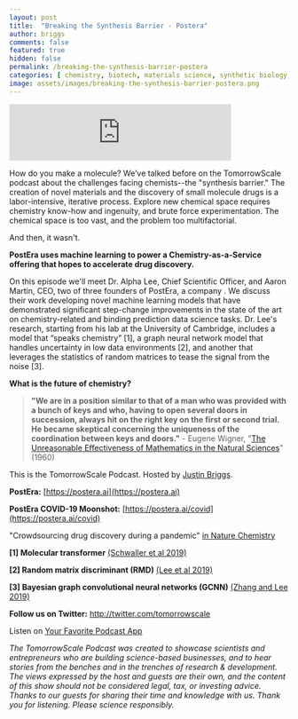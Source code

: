 ```yaml
---
layout: post
title:  "Breaking the Synthesis Barrier - Postera"
author: briggs
comments: false
featured: true
hidden: false
permalink: /breaking-the-synthesis-barrier-postera
categories: [ chemistry, biotech, materials science, synthetic biology, data science, mathematics, machine learning, ai, startup ]
image: assets/images/breaking-the-synthesis-barrier-postera.png
---
```


<iframe src="https://anchor.fm/tomorrowscale/embed/episodes/Breaking-the-Synthesis-Barrier---PostEra-eklh4i" height="102px" width="400px" frameborder="0" scrolling="no"></iframe>

How do you make a molecule? We’ve talked before on the TomorrowScale podcast about the challenges facing chemists--the "synthesis barrier." The creation of novel materials and the discovery of small molecule drugs is a labor-intensive, iterative process. Explore new chemical space requires chemistry know-how and ingenuity, and brute force experimentation. The chemical space is too vast, and the problem too multifactorial. 

And then, it wasn't.

**PostEra uses machine learning to power a Chemistry-as-a-Service offering that hopes to accelerate drug discovery.**

On this episode we'll meet Dr. Alpha Lee, Chief Scientific Officer, and Aaron Martin, CEO, two of three founders of PostEra, a company .  We discuss their work developing novel machine learning models that have demonstrated significant step-change improvements in the state of the art on chemistry-related and binding prediction data science tasks. Dr. Lee's research, starting from his lab at the University of Cambridge, includes a model that “speaks chemistry” [1], a graph neural network model that handles uncertainty in low data environments [2], and another that leverages the statistics of random matrices to tease the signal from the noise [3]. 

**What is the future of chemistry?**

> **"We are in a position similar to that of a man who was provided with a bunch of keys and who, having to open several doors in succession, always hit on the right key on the first or second trial. He became skeptical concerning the uniqueness of the coordination between keys and doors."** - Eugene Wigner, "[The Unreasonable Effectiveness of Mathematics in the Natural Sciences](https://doi.org/10.1002/cpa.3160130102)" (1960)

This is the TomorrowScale Podcast. Hosted by [Justin Briggs](https://www.linkedin.com/in/briggsly).

**PostEra:** [https://postera.ai](https://postera.ai)

**PostEra COVID-19 Moonshot:** [https://postera.ai/covid](https://postera.ai/covid)

"Crowdsourcing drug discovery during a pandemic" [in Nature Chemistry](https://www.nature.com/articles/s41557-020-0496-2)

**[1] Molecular transformer** [(Schwaller et al 2019)](https://doi.org/10.1021/acscentsci.9b00576)

**[2] Random matrix discriminant (RMD)** [(Lee et al 2019)]([https://doi.org/10.1073/pnas.1810847116](https://doi.org/10.1073/pnas.1810847116))

**[3] Bayesian graph convolutional neural networks (GCNN)** [(Zhang and Lee 2019)]([https://doi.org/10.1039/C9SC00616H](https://doi.org/10.1039/C9SC00616H))

**Follow us on Twitter:** <a href="http://twitter.com/tomorrowscale" target="_blank" rel="noopener ugc noreferrer">http://twitter.com/tomorrowscale</a>

Listen on [Your Favorite Podcast App](https://anchor.fm/tomorrowscale/)

*The TomorrowScale Podcast was created to showcase scientists and entrepreneurs who are building science-based businesses, and to hear stories from the benches and in the trenches of research & development. The views expressed by the host and guests are their own, and the content of this show should not be considered legal, tax, or investing advice. Thanks to our guests for sharing their time and knowledge with us. Thank you for listening. Please science responsibly.*